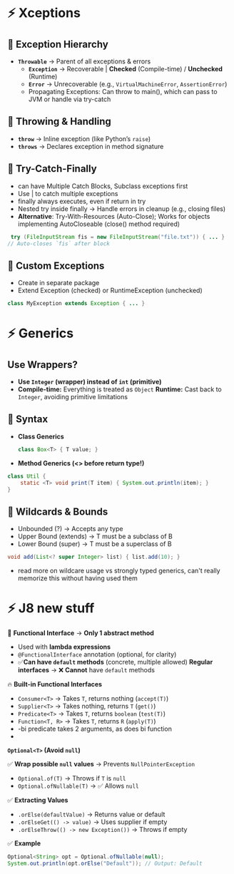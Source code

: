 # ⚡ Xceptions 

## 🔹 Exception Hierarchy  
- **`Throwable`** → Parent of all exceptions & errors  
  - **`Exception`** → Recoverable | **Checked** (Compile-time) / **Unchecked** (Runtime)  
  - **`Error`** → Unrecoverable (e.g., `VirtualMachineError`, `AssertionError`)
  - Propagating Exceptions: Can throw to main(), which can pass to JVM or handle via try-catch

## 🔹 Throwing & Handling  
- **`throw`** → Inline exception (like Python’s `raise`)  
- **`throws`** → Declares exception in method signature

## 🔹 Try-Catch-Finally
- can have Multiple Catch Blocks, Subclass exceptions first
- Use | to catch multiple exceptions
- finally always executes, even if return in try
- Nested try inside finally → Handle errors in cleanup (e.g., closing files)
- **Alternative**: Try-With-Resources (Auto-Close); Works for objects implementing AutoCloseable (close() method required)
```java
 try (FileInputStream fis = new FileInputStream("file.txt")) { ... }
// Auto-closes `fis` after block  
```
## 🔹 Custom Exceptions
- Create in separate package
- Extend Exception (checked) or RuntimeException (unchecked)
```java
class MyException extends Exception { ... }
```
# ⚡ Generics 

## Use Wrappers?  
- **Use `Integer` (wrapper) instead of `int` (primitive)**  
- **Compile-time:** Everything is treated as `Object`   **Runtime:** Cast back to `Integer`, avoiding primitive limitations  

## 🔹 Syntax  
- **Class Generics**  
  ```java
  class Box<T> { T value; }
  ```
- **Method Generics (<> before return type!)**
```java
class Util {
    static <T> void print(T item) { System.out.println(item); }
}
```
## 🔹 Wildcards & Bounds
- Unbounded (?) → Accepts any type
- Upper Bound (extends) → T must be a subclass of B
- Lower Bound (super) → T must be a superclass of B
```java
void add(List<? super Integer> list) { list.add(10); }
```
- read more on wildcare usage vs strongly typed generics, can't really memorize this without having used them
  
# ⚡ J8 new stuff

🔹 **Functional Interface** → **Only 1 abstract method**  
   - Used with **lambda expressions**  
   - `@FunctionalInterface` annotation (optional, for clarity)  
   - ✅**Can have `default` methods** (concrete, multiple allowed)  **Regular interfaces** → ❌ **Cannot** have `default` methods 

🔥 **Built-in Functional Interfaces**  
   - `Consumer<T>` → Takes `T`, returns nothing (`accept(T)`)  
   - `Supplier<T>` → Takes nothing, returns `T` (`get()`)  
   - `Predicate<T>` → Takes `T`, returns `boolean` (`test(T)`)  
   - `Function<T, R>` → Takes `T`, returns `R` (`apply(T)`)
   - -bi predicate takes 2 arguments, as does bi function
   - 
 **`Optional<T>` (Avoid `null`)**  

✅ **Wrap possible `null` values** → Prevents `NullPointerException`  
   - `Optional.of(T)` → Throws if `T` is `null`  
   - `Optional.ofNullable(T)` → ✅ Allows `null`  

✅ **Extracting Values**  
   - `.orElse(defaultValue)` → Returns value or default  
   - `.orElseGet(() -> value)` → Uses supplier if empty  
   - `.orElseThrow(() -> new Exception())` → Throws if empty  

✅ **Example**  
```java
Optional<String> opt = Optional.ofNullable(null);
System.out.println(opt.orElse("Default")); // Output: Default  


 


  
